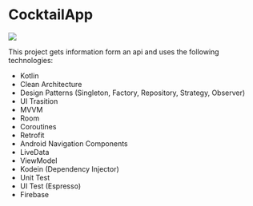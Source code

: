 # CocktailApp
 ![](CocktailApp.gif)
 
This project gets information form an api and uses the following technologies:


  - Kotlin
  - Clean Architecture
  - Design Patterns (Singleton, Factory, Repository, Strategy, Observer)
  - UI Trasition
  - MVVM
  - Room
  - Coroutines
  - Retrofit
  - Android Navigation Components
  - LiveData
  - ViewModel
  - Kodein (Dependency Injector)
  - Unit Test
  - UI Test (Espresso)
  - Firebase 
 


